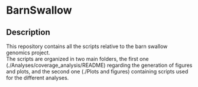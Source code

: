 # BarnSwallow
## Description

This repository contains all the scripts relative to the barn swallow genomics project. <br />
The scripts are organized in two main folders, the first one (./Analyses/coverage_analysis/README) regarding the generation of figures and plots, and the second one (./Plots and figures) containing scripts used for the different analyses. <br />

